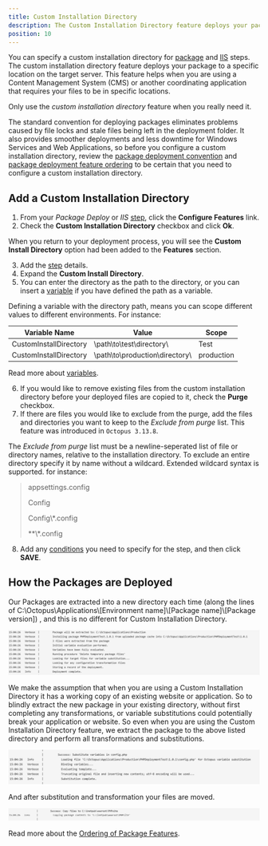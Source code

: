```yaml
---
title: Custom Installation Directory
description: The Custom Installation Directory feature deploys your package to a specific location on the server.
position: 10
---
```

You can specify a custom installation directory for [package](/docs/deployment-examples/deploying-packages/index.md) and [IIS](/docs/deployment-examples/iis-websites-and-application-pools.md) steps. The custom installation directory feature deploys your package to a specific location on the target server. This feature helps when you are using a Content Management System (CMS) or another coordinating application that requires your files to be in specific locations.

Only use the *custom installation directory* feature when you really need it.

The standard convention for deploying packages eliminates problems caused by file locks and stale files being left in the deployment folder. It also provides smoother deployments and less downtime for Windows Services and Web Applications, so before you configure a custom installation directory, review the [package deployment convention](/docs/deployment-examples/deploying-packages/index.md) and [package deployment feature ordering](/docs/deployment-examples/deploying-packages/package-deployment-feature-ordering.md) to be certain that you need to configure a custom installation directory.

## Add a Custom Installation Directory

1. From your *Package Deploy* or *IIS* [step](/docs/deployment-process/steps/index.md), click the **Configure Features** link.
2. Check the **Custom Installation Directory** checkbox and click **Ok**.

When you return to your deployment process, you will see the **Custom Install Directory** option had been added to the **Features** section.

3. Add the [step](/docs/deployment-process/steps/index.md) details.
4. Expand the **Custom Install Directory**.
5. You can enter the directory as the path to the directory, or you can insert a [variable](/docs/deployment-process/variables/index.md) if you have defined the path as a variable.

Defining a variable with the directory path, means you can scope different values to different environments. For instance:

 | Variable Name    | Value     | Scope    |
 | ----------------------- | --------------- | -------- |
 | CustomInstallDirectory | \path\to\test\directory\ | Test |
 | CustomInstallDirectory | \path\to\production\directory\ | production |

 Read more about [variables](/docs/deployment-process/variables/index.md).

6. If you would like to remove existing files from the custom installation directory before your deployed files are copied to it, check the **Purge** checkbox.
7. If there are files you would like to exclude from the purge, add the files and directories you want to keep to the *Exclude from purge* list. This feature was introduced in `Octopus 3.13.8`.

The *Exclude from purge* list must be a newline-seperated list of file or directory names, relative to the installation directory. To exclude an entire directory specify it by name without a wildcard. Extended wildcard syntax is supported. for instance:

> appsettings.config
>
> Config
>
> Config\\*.config
>
> **\\*.config

8. Add any [conditions](/docs/deployment-process/conditions/index.md) you need to specify for the step, and then click **SAVE**.



## How the Packages are Deployed

Our Packages are extracted into a new directory each time (along the lines of C:\Octopus\Applications\\[Environment name\]\\[Package name\]\\[Package version\]\) , and this is no different for Custom Installation Directory.

![](/docs/images/3048085/3277682.png "width=1140")

We make the assumption that when you are using a Custom Installation Directory it has a working copy of an existing website or application. So to blindly extract the new package in your existing directory, without first completing any transformations, or variable substitutions could potentially break your application or website. So even when you are using the Custom Installation Directory feature, we extract the package to the above listed directory and perform all transformations and substitutions.

![](/docs/images/3048085/3277681.png "width=1032")

And after substitution and transformation your files are moved.

![](/docs/images/3048085/3277680.png "width=1205")

Read more about the [Ordering of Package Features](/docs/deployment-examples/deploying-packages/package-deployment-feature-ordering.md).
